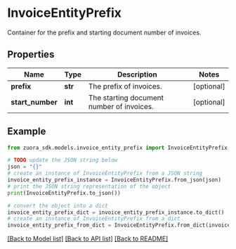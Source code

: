 # InvoiceEntityPrefix

Container for the prefix and starting document number of invoices. 

## Properties

Name | Type | Description | Notes
------------ | ------------- | ------------- | -------------
**prefix** | **str** | The prefix of invoices.  | [optional] 
**start_number** | **int** | The starting document number of invoices.  | [optional] 

## Example

```python
from zuora_sdk.models.invoice_entity_prefix import InvoiceEntityPrefix

# TODO update the JSON string below
json = "{}"
# create an instance of InvoiceEntityPrefix from a JSON string
invoice_entity_prefix_instance = InvoiceEntityPrefix.from_json(json)
# print the JSON string representation of the object
print(InvoiceEntityPrefix.to_json())

# convert the object into a dict
invoice_entity_prefix_dict = invoice_entity_prefix_instance.to_dict()
# create an instance of InvoiceEntityPrefix from a dict
invoice_entity_prefix_from_dict = InvoiceEntityPrefix.from_dict(invoice_entity_prefix_dict)
```
[[Back to Model list]](../README.md#documentation-for-models) [[Back to API list]](../README.md#documentation-for-api-endpoints) [[Back to README]](../README.md)


